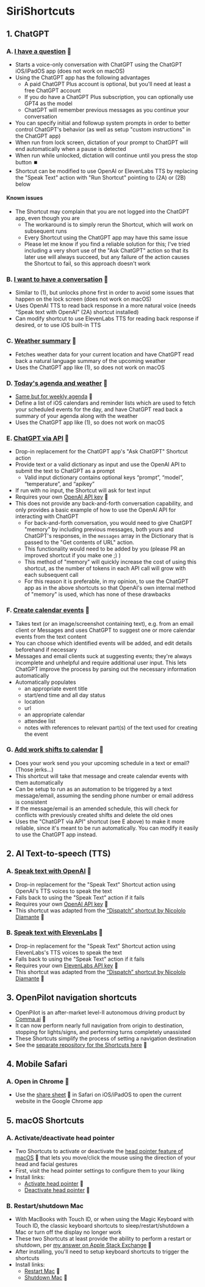 # SiriShortcuts

## 1. ChatGPT

### A. [I have a question](https://www.icloud.com/shortcuts/e01b052c382d44e09631dd5ba4a22e2d) 🔗

* Starts a voice-only conversation with ChatGPT using the ChatGPT iOS/iPadOS app (does not work on macOS)
* Using the ChatGPT app has the following advantages
  * A paid ChatGPT Plus account is optional, but you'll need at least a free ChatGPT account
  * If you do have a ChatGPT Plus subscription, you can optionally use GPT4 as the model
  * ChatGPT will remember previous messages as you continue your conversation
* You can specify initial and followup system prompts in order to better control ChatGPT's behavior (as well as setup "custom instructions" in the ChatGPT app)
* When run from lock screen, dictation of your prompt to ChatGPT will end automatically when a pause is detected
* When run while unlocked, dictation will continue until you press the stop button ⏹️
* Shortcut can be modified to use OpenAI or ElevenLabs TTS by replacing the "Speak Text" action with "Run Shortcut" pointing to (2A) or (2B) below

#### Known issues

* The Shortcut may complain that you are not logged into the ChatGPT app, even though you are
  * The workaround is to simply rerun the Shortcut, which will work on subsequent runs
  * Every Shortcut using the ChatGPT app may have this same issue
  * Please let me know if you find a reliable solution for this; I've tried including a very short use of the "Ask ChatGPT" action so that its later use will always succeed, but any failure of the action causes the Shortcut to fail, so this approach doesn't work

### B. [I want to have a conversation](https://www.icloud.com/shortcuts/bd154f690837417cb81ede56f71448dc) 🔗

* Similar to (1), but unlocks phone first in order to avoid some issues that happen on the lock screen (does not work on macOS)
* Uses OpenAI TTS to read back response in a more natural voice (needs "Speak text with OpenAI" (2A) shortcut installed)
* Can modify shortcut to use ElevenLabs TTS for reading back response if desired, or to use iOS built-in TTS

### C. [Weather summary](https://www.icloud.com/shortcuts/d844ac557277490cb8cf3d17abda5c8d) 🔗

* Fetches weather data for your current location and have ChatGPT read back a natural language summary of the upcoming weather
* Uses the ChatGPT app like (1), so does not work on macOS

### D. [Today's agenda and weather](https://www.icloud.com/shortcuts/03b880cdd1064c7fb652bd212f49fd66) 🔗

* [Same but for weekly agenda](https://www.icloud.com/shortcuts/58fcfa8a59dc46eb99ce676184fcc216) 🔗
* Define a list of iOS calendars and reminder lists which are used to fetch your scheduled events for the day, and have ChatGPT read back a summary of your agenda along with the weather
* Uses the ChatGPT app like (1), so does not work on macOS

### E. [ChatGPT via API](https://www.icloud.com/shortcuts/b25f4e45e68d4f02ae01a54cad2f59ea) 🔗

* Drop-in replacement for the ChatGPT app's "Ask ChatGPT" Shortcut action
* Provide text or a valid dictionary as input and use the OpenAI API to submit the text to ChatGPT as a prompt
  * Valid input dictionary contains optional keys “prompt”, “model”, “temperature”, and “apikey”
* If run with no input, the Shortcut will ask for text input
* Requires your own [OpenAI API key](https://help.openai.com/en/articles/4936850-where-do-i-find-my-api-key) 🔗
* This does not provide any back-and-forth conversation capability, and only provides a basic example of how to use the OpenAI API for interacting with ChatGPT
  * For back-and-forth conversation, you would need to give ChatGPT "memory" by including previous messages, both yours and ChatGPT's responses, in the `messages` array in the Dictionary that is passed to the "Get contents of URL" action.
  * This functionality would need to be added by you (please PR an improved shortcut if you make one ;) )
  * This method of "memory" will quickly increase the cost of using this shortcut, as the number of tokens in each API call will grow with each subsequent call
  * For this reason it is preferable, in my opinion, to use the ChatGPT app as in the above shortcuts so that OpenAI's own internal method of "memory" is used, which has none of these drawbacks

### F. [Create calendar events](https://www.icloud.com/shortcuts/c68ab6722be147cfb83e17c91d0e7d89) 🔗

* Takes text (or an image/screenshot containing text), e.g. from an email client or Messages and uses ChatGPT to suggest one or more calendar events from the text content
* You can choose which identified events will be added, and edit details beforehand if necessary
* Messages and email clients suck at suggesting events; they're always incomplete and unhelpful and require additional user input. This lets ChatGPT improve the process by parsing out the necessary information automatically
* Automatically populates
  * an appropriate event title
  * start/end time and all day status
  * location
  * url
  * an appropriate calendar
  * attendee list
  * notes with references to relevant part(s) of the text used for creating the event

### G. [Add work shifts to calendar](https://www.icloud.com/shortcuts/543ac4dc519e4bf0979cc2e93138f8ba) 🔗

* Does your work send you your upcoming schedule in a text or email? (Those jerks...)
* This shortcut will take that message and create calendar events with them automatically
* Can be setup to run as an automation to be triggered by a text message/email, assuming the sending phone number or email address is consistent
* If the message/email is an amended schedule, this will check for conflicts with previously created shifts and delete the old ones
* Uses the "ChatGPT via API" shortcut (see E above) to make it more reliable, since it's meant to be run automatically. You can modify it easily to use the ChatGPT app instead. 

## 2. AI Text-to-speech (TTS)

### A. [Speak text with OpenAI](https://www.icloud.com/shortcuts/c36c82b460af49faa84c7d35f361d7cc) 🔗

* Drop-in replacement for the "Speak Text" Shortcut action using OpenAI's TTS voices to speak the text
* Falls back to using the "Speak Text" action if it fails
* Requires your own [OpenAI API key](https://help.openai.com/en/articles/4936850-where-do-i-find-my-api-key) 🔗
* This shortcut was adapted from the [“Dispatch” shortcut by Nicololo Diamante](https://github.com/nicolodiamante/dispatch) 🔗

### B. [Speak text with ElevenLabs](https://www.icloud.com/shortcuts/8b88d3bae22647fe8566a612bbbd06cc) 🔗

* Drop-in replacement for the "Speak Text" Shortcut action using ElevenLabs's TTS voices to speak the text
* Falls back to using the "Speak Text" action if it fails
* Requires your own [ElevenLabs API key](https://elevenlabs.io/docs/api-reference/authentication#) 🔗
* This shortcut was adapted from the [“Dispatch” shortcut by Nicololo Diamante](https://github.com/nicolodiamante/dispatch) 🔗

## 3. OpenPilot navigation shortcuts

* OpenPilot is an after-market level-II autonomous driving product by [Comma.ai](https://comma.ai) 🔗
* It can now perform nearly full navigation from origin to destination, stopping for lights/signs, and performing turns completely unassisted
* These Shortcuts simplify the process of setting a navigation destination
* See the [separate repository for the Shortcuts here](https://github.com/twilsonco/OpenPilotSiriShortcuts) 🔗

## 4. Mobile Safari

### A. Open in Chrome 🔗

* Use the [share sheet](https://www.idownloadblog.com/2020/04/21/customize-share-sheet-iphone-ipad/) 🔗 in Safari on iOS/iPadOS to open the current website in the Google Chrome app

## 5. macOS Shortcuts

### A. Activate/deactivate head pointer

* Two Shortcuts to activate or deactivate the [head pointer feature of macOS](https://support.apple.com/en-gb/guide/mac-help/mchlb2d4782b/mac#:~:text=Turn%20on%20and%20customize%20head%20pointer&text=Go%20to%20Motor%20on%20the%20right%2C%20then%20click%20Pointer%20Control.&text=Turn%20on%20“Head%20pointer.”,and%20which%20camera%20to%20use.) 🔗 that lets you move/click the mouse using the direction of your head and facial gestures
* First, visit the head pointer settings to configure them to your liking
* Install links:
  * [Activate head pointer](https://www.icloud.com/shortcuts/adb89eacf53c4ecb957650e8d93df1a3) 🔗
  * [Deactivate head pointer](https://www.icloud.com/shortcuts/8ea48a269ac84d02b6cbed5989ce1d3c) 🔗

### B. Restart/shutdown Mac

* With MacBooks with Touch ID, or when using the Magic Keyboard with Touch ID, the classic keyboard shortcuts to sleep/restart/shutdown a Mac or turn off the display no longer work
* These two Shortcuts at least provide the ability to perform a restart or shutdown, per [my answer on Apple Stack Exchange](https://apple.stackexchange.com/a/464996/85762) 🔗
* After installing, you'll need to setup keyboard shortcuts to trigger the shortcuts
* Install links:
  * [Restart Mac](https://www.icloud.com/shortcuts/92d8a4d8a11c4f21869e8a37180e8132) 🔗
  * [Shutdown Mac](https://www.icloud.com/shortcuts/714cbb1e3ff642be86a356315955adcc) 🔗
